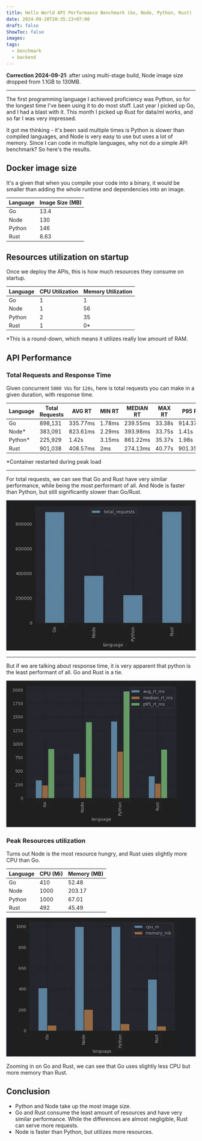 ```yaml
---
title: Hello World API Performance Benchmark (Go, Node, Python, Rust)
date: 2024-09-20T20:35:23+07:00
draft: false
ShowToc: false
images:
tags:
  - benchmark
  - backend
---
```


**Correction 2024-09-21**: after using multi-stage build, Node image size dropped from 1.1GB to 130MB.

---

The first programming language I achieved proficiency was Python, so for the longest time I've been using it to do most
stuff. Last year I picked up Go, and I had a blast with it. This month I picked up Rust for data/ml works, and so far I
was very impressed.

It got me thinking - it's been said multiple times is Python is slower than compiled languages, and Node is very easy to
use but uses a lot of memory. Since I can code in multiple languages, why not do a simple API benchmark? So here's the
results.

## Docker image size

It's a given that when you compile your code into a binary, it would be smaller than adding the whole runtime and
dependencies into an image.

| Language | Image Size (MB) |
|----------|----------------|
| Go       | 13.4           |
| Node     | 130            |
| Python   | 146            |
| Rust     | 8.63           |

## Resources utilization on startup

Once we deploy the APIs, this is how much resources they consume on startup.

| Language | CPU Utilization | Memory Utilization |
|----------|-----------------|--------------------|
| Go       | 1               | 1                  |
| Node     | 1               | 56                 |
| Python   | 2               | 35                 |
| Rust     | 1               | 0*                 |

*This is a round-down, which means it utilizes really low amount of RAM.

## API Performance

### Total Requests and Response Time

Given concurrent `5000 VUs` for `120s`, here is total requests you can make in a given duration, with response time.

| Language | Total Requests | AVG RT   | MIN RT | MEDIAN RT | MAX RT | P95 RT   |
|----------|----------------|----------|--------|-----------|--------|----------|
| Go       | 898,131        | 335.77ms | 1.78ms | 239.55ms  | 33.38s | 914.37ms |
| Node*    | 383,091        | 823.61ms | 2.29ms | 393.98ms  | 33.75s | 1.41s    |
| Python*  | 225,929        | 1.42s    | 3.15ms | 861.22ms  | 35.37s | 1.98s    |
| Rust     | 901,038        | 408.57ms | 2ms    | 274.13ms  | 40.77s | 901.35ms |

*Container restarted during peak load

---

For total requests, we can see that Go and Rust have very similar performance, while being the most performant of all.
And Node is faster than Python, but still significantly slower than Go/Rust.

![total-requests.webp](images/total-requests.webp)

---

But if we are talking about response time, it is very apparent that python is the least performant of all. Go and Rust
is a tie.

![response-time.webp](images/response-time.webp)

### Peak Resources utilization

Turns out Node is the most resource hungry, and Rust uses slightly more CPU than Go.

| Language | CPU (Mi) | Memory (MB) |
|----------|----------|-------------|
| Go       | 410      | 52.48       |
| Node     | 1000     | 203.17      |
| Python   | 1000     | 67.01       |
| Rust     | 492      | 45.49       |

![peak-resources-all.webp](images/peak-resources-all.webp)

Zooming in on Go and Rust, we can see that Go uses slightly less CPU but more memory than Rust.

## Conclusion

- Python and Node take up the most image size.
- Go and Rust consume the least amount of resources and have very similar performance. While the differences are almost negligible, Rust can serve more requests.
- Node is faster than Python, but utilizes more resources.
